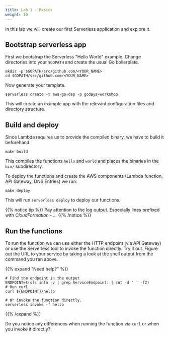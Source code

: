 ```yaml
---
title: Lab 1 - Basics
weight: 10
---
```


In this lab we will create our first Serverless application and explore it.

## Bootstrap serverless app

First we bootstrap the Serverless "Hello World" example.
Change directories into your `$GOPATH` and create the usual Go boilerplate.

```shell
mkdir -p $GOPATH/src/github.com/<YOUR_NAME>
cd $GOPATH/src/github.com/<YOUR_NAME>
```

Now generate your template.

```shell
serverless create -t aws-go-dep -p godays-workshop
```

This will create an example app with the relevant configuration files and directory structure.

## Build and deploy
Since Lambda requires us to provide the compiled binary, we have to build it beforehand.
```shell
make build
```
This compiles the functions `hello` and `world` and places the binaries in the `bin/` subdirectory.

To deploy the functions and create the AWS components (Lambda function, API Gateway, DNS Entries) we run:

```shell
make deploy
```

This will run `serverless deploy` to deploy our functions.

{{% notice tip %}}
Pay attention to the log output. Especially lines prefixed with _CloudFormation - ..._
{{% /notice %}}

## Run the functions

To run the function we can use either the HTTP endpoint (via API Gateway) or use the Serverless tool to invoke the function directly.
Try it out. Figure out the URL to your service by taking a look at the shell output from the command you ran above.

{{% expand "Need help?" %}}
```shell
# Find the endpoint in the output
ENDPOINT=$(sls info -v | grep ServiceEndpoint: | cut -d ' ' -f2)
# Run curl
curl ${ENDPOINT}/hello

# Or invoke the function directly.
serverless invoke -f hello
```
{{% /expand %}}

Do you notice any differences when running the function via `curl` or when you invoke it directly?
